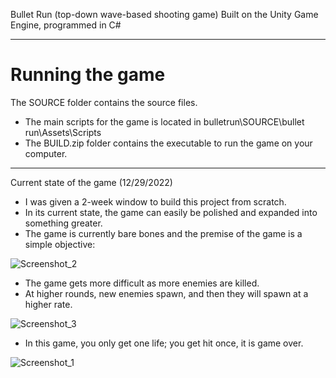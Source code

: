 Bullet Run (top-down wave-based shooting game)
Built on the Unity Game Engine, programmed in C#

------------------

<h1>Running the game</h1>

The SOURCE folder contains the source files. 
- The main scripts for the game is located in bulletrun\SOURCE\bullet run\Assets\Scripts
- The BUILD.zip folder contains the executable to run the game on your computer.

------------------

Current state of the game (12/29/2022)
- I was given a 2-week window to build this project from scratch.
- In its current state, the game can easily be polished and expanded into something greater.
- The game is currently bare bones and the premise of the game is a simple objective:
  
![Screenshot_2](https://github.com/v-ngyn/bulletrun/assets/133724766/ede5828b-4f6d-4512-9896-8052077e5319)

- The game gets more difficult as more enemies are killed.
- At higher rounds, new enemies spawn, and then they will spawn at a higher rate.
  
![Screenshot_3](https://github.com/v-ngyn/bulletrun/assets/133724766/7bcbe9bc-53a3-4f84-8ac5-cf05d8712204)

- In this game, you only get one life; you get hit once, it is game over.
  
![Screenshot_1](https://github.com/v-ngyn/bulletrun/assets/133724766/e18071cc-f2ce-4696-88f4-bf78aa84a92f)

